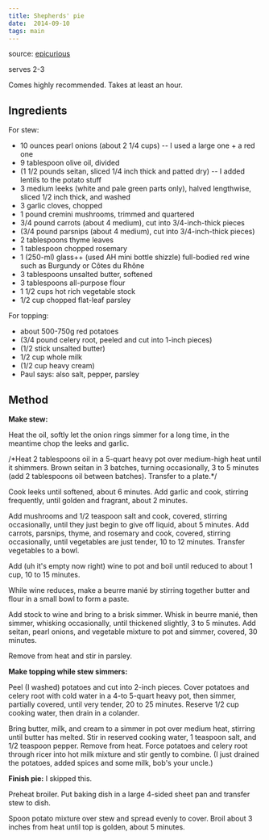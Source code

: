 ```yaml
---
title: Shepherds' pie
date:  2014-09-10
tags: main
---
```

source:
[epicurious](http://www.epicurious.com/recipes/food/views/Vegetarian-Shepherds-Pie-355994)

serves 2-3

Comes highly recommended. Takes at least an hour.

Ingredients
-----------

For stew:

-   10 ounces pearl onions (about 2 1/4 cups) -- I used a large one + a
    red one
-   9 tablespoon olive oil, divided
-   (1 1/2 pounds seitan, sliced 1/4 inch thick and patted dry) -- I
    added lentils to the potato stuff
-   3 medium leeks (white and pale green parts only), halved lengthwise,
    sliced 1/2 inch thick, and washed
-   3 garlic cloves, chopped
-   1 pound cremini mushrooms, trimmed and quartered
-   3/4 pound carrots (about 4 medium), cut into 3/4-inch-thick pieces
-   (3/4 pound parsnips (about 4 medium), cut into 3/4-inch-thick
    pieces)
-   2 tablespoons thyme leaves
-   1 tablespoon chopped rosemary
-   1 (250-ml) glass++ (used AH mini bottle shizzle) full-bodied red
    wine such as Burgundy or Côtes du Rhône
-   3 tablespoons unsalted butter, softened
-   3 tablespoons all-purpose flour
-   1 1/2 cups hot rich vegetable stock
-   1/2 cup chopped flat-leaf parsley

For topping:

-   about 500-750g red potatoes
-   (3/4 pound celery root, peeled and cut into 1-inch pieces)
-   (1/2 stick unsalted butter)
-   1/2 cup whole milk
-   (1/2 cup heavy cream)
-   Paul says: also salt, pepper, parsley

Method
------

**Make stew:**

Heat the oil, softly let the onion rings simmer for a long time, in the
meantime chop the leeks and garlic.

/\*Heat 2 tablespoons oil in a 5-quart heavy pot over medium-high heat
until it shimmers. Brown seitan in 3 batches, turning occasionally, 3 to
5 minutes (add 2 tablespoons oil between batches). Transfer to a
plate.\*/

Cook leeks until softened, about 6 minutes. Add garlic and cook,
stirring frequently, until golden and fragrant, about 2 minutes.

Add mushrooms and 1/2 teaspoon salt and cook, covered, stirring
occasionally, until they just begin to give off liquid, about 5 minutes.
Add carrots, parsnips, thyme, and rosemary and cook, covered, stirring
occasionally, until vegetables are just tender, 10 to 12 minutes.
Transfer vegetables to a bowl.

Add (uh it's empty now right) wine to pot and boil until reduced to
about 1 cup, 10 to 15 minutes.

While wine reduces, make a beurre manié by stirring together butter and
flour in a small bowl to form a paste.

Add stock to wine and bring to a brisk simmer. Whisk in beurre manié,
then simmer, whisking occasionally, until thickened slightly, 3 to 5
minutes. Add seitan, pearl onions, and vegetable mixture to pot and
simmer, covered, 30 minutes.

Remove from heat and stir in parsley.

**Make topping while stew simmers:**

Peel (I washed) potatoes and cut into 2-inch pieces. Cover potatoes and
celery root with cold water in a 4-to 5-quart heavy pot, then simmer,
partially covered, until very tender, 20 to 25 minutes. Reserve 1/2 cup
cooking water, then drain in a colander.

Bring butter, milk, and cream to a simmer in pot over medium heat,
stirring until butter has melted. Stir in reserved cooking water, 1
teaspoon salt, and 1/2 teaspoon pepper. Remove from heat. Force potatoes
and celery root through ricer into hot milk mixture and stir gently to
combine. (I just drained the potatoes, added spices and some milk, bob's
your uncle.)

**Finish pie:** I skipped this.

Preheat broiler. Put baking dish in a large 4-sided sheet pan and
transfer stew to dish.

Spoon potato mixture over stew and spread evenly to cover. Broil about 3
inches from heat until top is golden, about 5 minutes.

